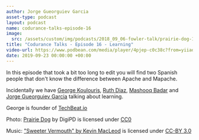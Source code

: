 ```yaml
---
author: Jorge Gueorguiev Garcia
asset-type: podcast
layout: podcast
name: codurance-talks-episode-16
image: 
  src: /assets/custom/img/podcasts/2018_09_06-fowler-talk/prairie-dog-1470659_1280.jpg
title: "Codurance Talks - Episode 16 - Learning"
video-url: https://www.podbean.com/media/player/4pjep-c0c38c?from=yiiadmin&download=1&version=1&vjs=1&skin=1&auto=0&share=1&fonts=Helvetica&download=1&rtl=0&pbad=1
date: 2019-09-23 00:00:00 +00:00
---
```


In this episode that took a bit too long to edit you will find two Spanish people that don't know the difference between Apache and Mapache.

Incidentally we have [George Koulouris](https://www.linkedin.com/in/george-koulouris-243828a6/), [Ruth Diaz](https://www.linkedin.com/in/rdiaztic/), [Mashooq Badar](https://codurance.com/publications/author/mashooq-badar/) and [Jorge Gueorguiev Garcia](https://codurance.com/publications/author/jorge-gueorguiev-garcia) talking about learning.

George is founder of [TechBeat.io](http://techbeat.io/)
<sub>

Photo: [Prairie Dog](https://pixabay.com/en/prairie-dog-singing-musical-rodent-1470659/) by DigiPD is licensed under [CC0](https://creativecommons.org/publicdomain/zero/1.0/deed.en)


Music: ["Sweeter Vermouth" by Kevin MacLeod](https://incompetech.com/music/royalty-free/music.html) is licensed under [CC-BY 3.0](http://creativecommons.org/licenses/by/3.0/)

</sub>
